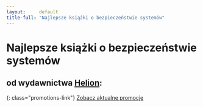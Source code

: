 ```yaml
---
layout:     default
title-full: "Najlepsze książki o bezpieczeństwie systemów"
---
```


# Najlepsze książki o bezpieczeństwie systemów
## od wydawnictwa [Helion](http://helion.pl/view/9102Q):

{: class="promotions-link"}
[Zobacz aktualne promocje](http://helion.pl/page/9102Q/promocje)


<div class="book">
    <script src="http://helion.pl/plugins/new/ksiazkasm.phi?id=grywal&nr=9102Q&size=181&utf8=1"></script>
</div>

<div class="book">
    <script src="http://helion.pl/plugins/new/ksiazkasm.phi?id=grymeg&nr=9102Q&size=181&utf8=1"></script>
</div>

<div class="book">
    <script src="http://helion.pl/plugins/new/ksiazkasm.phi?id=prgpo2&nr=9102Q&size=181&utf8=1"></script>
</div>

<div class="book">
    <script src="http://helion.pl/plugins/new/ksiazkasm.phi?id=jazaap&nr=9102Q&size=181&utf8=1"></script>
</div>

<div class="book">
    <script src="http://helion.pl/plugins/new/ksiazkasm.phi?id=wprofi&nr=9102Q&size=181&utf8=1"></script>
</div>

<div class="book">
    <script src="http://helion.pl/plugins/new/ksiazkasm.phi?id=dotkpr&nr=9102Q&size=181&utf8=1"></script>
</div>